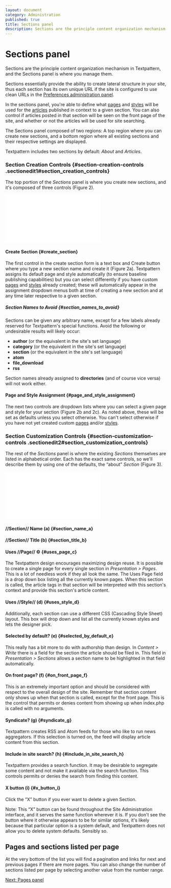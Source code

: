 ```yaml
---
layout: document
category: Administration
published: true
title: Sections panel
description: Sections are the principle content organization mechanism in Textpattern, and the Sections panel is where you manage them.
---
```


# Sections panel

Sections are the principle content organization mechanism in Textpattern, and the Sections panel is where you manage them.

Sections essentially provide the ability to create lateral structure in your site, thus each section has its own unique URL if the site is configured to use clean URLs in the [Preferences administration panel](http://docs.textpattern.io/administration/preferences-panel).

In the sections panel, you're able to define what
[pages](/home/www/zendstudio/dokuwiki/bin/doku.php?id=pages) and
[styles](/home/www/zendstudio/dokuwiki/bin/doku.php?id=styles) will be
used for the
[articles](/home/www/zendstudio/dokuwiki/bin/doku.php?id=articles)
published in context to a given section. You can also control if
articles posted in that section will be seen on the front page of the
site, and whether or not the articles will be used for site searching.

The Sections panel composed of two regions: A top region where you can
create new sections, and a bottom region where all existing sections and
their respective settings are displayed.

Textpattern includes two sections by default: *About* and *Articles*.

### Section Creation Controls {#section-creation-controls .sectionedit1#section_creation_controls}

The top portion of the *Sections* panel is where you create new
sections, and it's composed of three controls (Figure 2).

[![](/home/www/zendstudio/dokuwiki/bin/lib/exe/fetch.php?media=file:prefs-sections-new.png)](/home/www/zendstudio/dokuwiki/bin/lib/exe/detail.php?id=&media=file:prefs-sections-new.png)

#### Create Section {#create_section}

The first control in the create section form is a text box and Create
button where you type a new section name and create it (Figure 2a).
Textpattern assigns its default page and style automatically (to ensure
baseline publishing capabilities) but you can select differently if you
have custom [pages](/home/www/zendstudio/dokuwiki/bin/doku.php?id=pages)
and [styles](/home/www/zendstudio/dokuwiki/bin/doku.php?id=styles)
already created; these will automatically appear in the assignment
dropdown menus both at time of creating a new section and at any time
later respective to a given section.

##### Section Names to Avoid {#section_names_to_avoid}

Sections can be given any arbitrary name, except for a few labels
already reserved for Textpattern's special functions. Avoid the
following or undesirable results will likely occur:

-   **author** (or the equivalent in the site's set language)
-   **category** (or the equivalent in the site's set language)
-   **section** (or the equivalent in the site's set language)
-   **atom**
-   **file_download**
-   **rss**

Section names already assigned to **directories** (and of course vice
versa) will not work either.

#### Page and Style Assignment {#page_and_style_assignment}

The next two controls are dropdown lists where you can select a given
page and style for your section (Figure 2b and 2c). As noted above,
these will be set as defaults unless you select otherwise. You can't
select otherwise if you have not yet created custom
[pages](/home/www/zendstudio/dokuwiki/bin/doku.php?id=pages) and/or
[styles](/home/www/zendstudio/dokuwiki/bin/doku.php?id=styles).

### Section Customization Controls {#section-customization-controls .sectionedit2#section_customization_controls}

The rest of the *Sections* panel is where the existing *Sections*
themselves are listed in alphabetical order. Each has the exact same
controls, so we'll describe them by using one of the defaults, the
“about” *Section* (Figure 3).

[![](/home/www/zendstudio/dokuwiki/bin/lib/exe/fetch.php?media=file:prefs-sections-existing.png)](/home/www/zendstudio/dokuwiki/bin/lib/exe/detail.php?id=&media=file:prefs-sections-existing.png)

#### //Section// Name (a) {#section_name_a}

#### //Section// Title (b) {#section_title_b}

#### Uses //Page// © {#uses_page_c}

The Textpattern design encourages maximizing design reuse. It is
possible to create a single page for every single section in
*Presentation &gt; Pages*. This is a lot of needless work if they all
look the same. The Uses Page field is a drop down box listing all the
currently known pages. When this section is called, the article tags in
that section will be interpreted with this section's context and provide
this section's article content.

#### Uses //Style// (d) {#uses_style_d}

Additionally, each section can use a different CSS (Cascading Style
Sheet) layout. This box will drop down and list all the currently known
styles and lets the designer pick.

#### Selected by default? (e) {#selected_by_default_e}

This really has a bit more to do with authorship than design. In
*Content &gt; Write* there is a field for the section the article should
be filed in. This field in *Presentation &gt; Sections* allows a section
name to be highlighted in that field automatically.

#### On front page? (f) {#on_front_page_f}

This is an extremely important option and should be considered with
respect to the overall design of the site. Remember that section content
only shows up when that section is called, except for the front page.
This is the control that permits or denies content from showing up when
index.php is called with no arguments.

#### Syndicate? (g) {#syndicate_g}

Textpattern creates RSS and Atom feeds for those who like to run news
aggregators. If this selection is turned on, the feed will display
article content from this section.

#### Include in site search? (h) {#include_in_site_search_h}

Textpattern provides a search function. It may be desirable to segregate
some content and not make it available via the search function. This
controls permits or denies the search from finding this content.

#### X button (i) {#x_button_i}

Click the “X” button if you ever want to delete a given Section.

Note: This “X” button can be found throughout the Site Administration
interface, and it serves the same function wherever it is. If you don't
see the button where it otherwise appears to be for similar options,
it's likely because that particular option is a system default, and
Textpattern does not allow you to delete system defaults. Sensibly so.

## Pages and sections listed per page

At the very bottom of the list you will find a pagination and links for next and previous pages if there are more pages. You can also change the number of sections listed per page by selecting another value from the number range.

[Next: Pages panel](http://docs.textpattern.io/administration/pages-panel)
